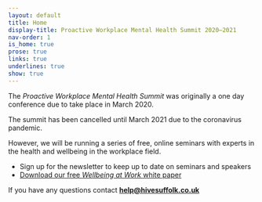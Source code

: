 ```yaml
---
layout: default
title: Home
display-title: Proactive Workplace Mental Health Summit 2020–2021
nav-order: 1
is_home: true
prose: true
links: true
underlines: true
show: true
---
```


The _Proactive Workplace Mental Health Summit_ was originally a one day conference due to take place in March 2020.

The summit has been cancelled until March 2021 due to the coronavirus pandemic.

However, we will be running a series of free, online seminars with experts in the health and wellbeing in the workplace field.

 - Sign up for the newsletter to keep up to date on seminars and speakers
 - [Download our free <cite>Wellbeing at Work</cite> white paper](/assets/white-paper.pdf)

 If you have any questions contact **help@hivesuffolk.co.uk**
